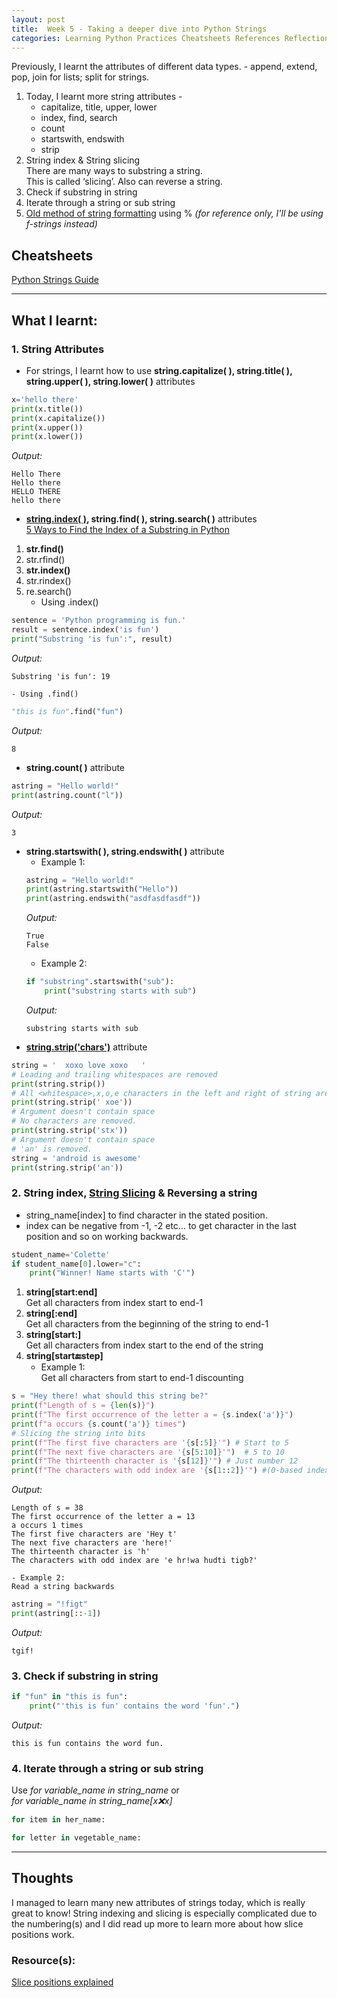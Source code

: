 ```yaml
---
layout: post
title:  Week 5 - Taking a deeper dive into Python Strings
categories: Learning Python Practices Cheatsheets References Reflections
---
```


Previously, I learnt the attributes of different data types. - append, extend, pop, join for lists; split for strings.  

1. Today, I learnt more string attributes -  
    - capitalize, title, upper, lower  
    - index, find, search 
    - count  
    - startswith, endswith  
    - strip  
2. String index & String slicing  
There are many ways to substring a string.  
This is called ‘slicing’. Also can reverse a string. 
3. Check if substring in string  
4. Iterate through a string or sub string  
5. [Old method of string formatting](https://www.learnpython.org/en/String_Formatting) using % *(for reference only, I'll be using f-strings instead)*

## Cheatsheets

[Python Strings Guide](https://www.programiz.com/python-programming/methods/string/index)

---

## What I learnt:  

### 1. String Attributes  
- For strings, I learnt how to use **string.capitalize( ), string.title( ), string.upper( ), string.lower( )** attributes
```python
x='hello there'
print(x.title())
print(x.capitalize())
print(x.upper())
print(x.lower())
```  
*Output:*
```
Hello There
Hello there
HELLO THERE
hello there
```

- **[string.index( )](https://www.programiz.com/python-programming/methods/string/index), string.find( ), string.search( )** attributes  
[5 Ways to Find the Index of a Substring in Python](https://betterprogramming.pub/5-ways-to-find-the-index-of-a-substring-in-python-13d5293fc76d)    
1. **str.find()**  
2. str.rfind()  
3. **str.index()**  
4. str.rindex()  
5. re.search() 
    - Using .index() 
```python
sentence = 'Python programming is fun.'
result = sentence.index('is fun')
print("Substring 'is fun':", result)
```  
*Output:*
```
Substring 'is fun': 19
```  
    - Using .find()
```python
"this is fun".find("fun")
```  
*Output:*
```
8
```
- **string.count( )** attribute  
```python
astring = "Hello world!"
print(astring.count("l"))
```  
*Output:*
```
3
```
- **string.startswith( ), string.endswith( )** attribute  
    - Example 1:  
    ```python
    astring = "Hello world!"
    print(astring.startswith("Hello"))
    print(astring.endswith("asdfasdfasdf"))
    ```  
    _Output:_
    ```
    True
    False
    ```
    - Example 2:  
    ```python
    if "substring".startswith("sub"):
        print("substring starts with sub")
    ```  
    *Output:*
    ```
    substring starts with sub
    ```
- **[string.strip('chars')](https://www.programiz.com/python-programming/methods/string/strip)** attribute  
```python
string = '  xoxo love xoxo   '
# Leading and trailing whitespaces are removed
print(string.strip())
# All <whitespace>,x,o,e characters in the left and right of string are removed
print(string.strip(' xoe'))
# Argument doesn't contain space
# No characters are removed.
print(string.strip('stx'))
# Argument doesn't contain space
# 'an' is removed.
string = 'android is awesome'
print(string.strip('an'))
```  

### 2. String index, [String Slicing](https://www.freecodecamp.org/news/how-to-substring-a-string-in-python/) & Reversing a string
- string_name[index] to find character in the stated position.  
- index can be negative from -1, -2 etc... to get character in the last position and so on working backwards.  
```python
student_name='Colette'
if student_name[0].lower="c":
    print("Winner! Name starts with 'C'")
```
1. **string[start:end]**  
Get all characters from index start to end-1
2. **string[:end]**  
Get all characters from the beginning of the string to end-1
3. **string[start:]**  
Get all characters from index start to the end of the string
4. **string[start:end:step]**  
    - Example 1:  
    Get all characters from start to end-1 discounting  
```python
s = "Hey there! what should this string be?"
print(f"Length of s = {len(s)}")
print(f"The first occurrence of the letter a = {s.index('a')}")
print(f"a occurs {s.count('a')} times")
# Slicing the string into bits
print(f"The first five characters are '{s[:5]}'") # Start to 5
print(f"The next five characters are '{s[5:10]}'")  # 5 to 10
print(f"The thirteenth character is '{s[12]}'") # Just number 12
print(f"The characters with odd index are '{s[1::2]}'") #(0-based indexing)
```  
_Output:_
```
Length of s = 38
The first occurrence of the letter a = 13
a occurs 1 times
The first five characters are 'Hey t'
The next five characters are 'here!'
The thirteenth character is 'h'
The characters with odd index are 'e hr!wa hudti tigb?'
```  
    - Example 2:  
    Read a string backwards  
```python
astring = "!figt"
print(astring[::-1])
```  
_Output:_
```
tgif!
```  

### 3. Check if substring in string
```python
if "fun" in "this is fun":
    print("'this is fun' contains the word 'fun'.")
```  
_Output:_
```
this is fun contains the word fun.
```  

### 4. Iterate through a string or sub string  
Use *for variable_name in string_name* or  
*for variable_name in string_name[x:x:x]*  
```python
for item in her_name:
```
```python
for letter in vegetable_name:
```


---

## Thoughts

I managed to learn many new attributes of strings today, which is really great to know! String indexing and slicing is especially complicated due to the numbering(s) and I did read up more to learn more about how slice positions work.

### Resource(s):
[Slice positions explained](https://stackoverflow.com/questions/509211/understanding-slice-notation)  